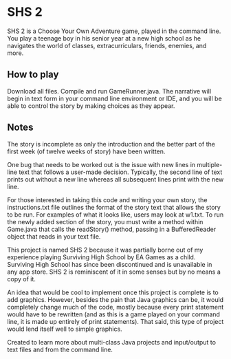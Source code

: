 # SHS 2
SHS 2 is a Choose Your Own Adventure game, played in the command line. You play a teenage boy in his senior year at a new high school as he navigates the world of classes, extracurriculars, friends, enemies, and more. 

## How to play
Download all files. Compile and run GameRunner.java. The narrative will begin in text form in your command line environment or IDE, and you will be able to control the story by making choices as they appear. 

## Notes
The story is incomplete as only the introduction and the better part of the first week (of twelve weeks of story) have been written. 

One bug that needs to be worked out is the issue with new lines in multiple-line text that follows a user-made decision. Typically, the second line of text prints out without a new line whereas all subsequent lines print with the new line.

For those interested in taking this code and writing your own story, the instructions.txt file outlines the format of the story text that allows the story to be run. For examples of what it looks like, users may look at w1.txt. To run the newly added section of the story, you must write a method within Game.java that calls the readStory() method, passing in a BufferedReader object that reads in your text file.

This project is named SHS 2 because it was partially borne out of my experience playing Surviving High School by EA Games as a child. Surviving High School has since been discontinued and is unavailable in any app store. SHS 2 is reminiscent of it in some senses but by no means a copy of it.

An idea that would be cool to implement once this project is complete is to add graphics. However, besides the pain that Java graphics can be, it would completely change much of the code, mostly because every print statement would have to be rewritten (and as this is a game played on your command line, it is made up entirely of print statements). That said, this type of project would lend itself well to simple graphics.

Created to learn more about multi-class Java projects and input/output to text files and from the command line.